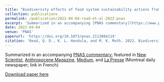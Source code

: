 ```yaml
---
title: "Biodiversity effects of food system sustainability actions from farm to fork."
collection: publications
permalink: /publication/2022-04-04-read-et-al-2022-pnas
excerpt: 'Summarized in an accompanying [PNAS commentary](https://www.pnas.org/doi/10.1073/pnas.2204241119); featured in [New Scientist](https://www.newscientist.com/article/mg25433910-100-eating-green-means-considering-biodiversity-as-well-as-climate-change/), [Anthropocene Magazine](https://www.anthropocenemagazine.org/2022/04/reducing-food-waste-is-an-overlooked-solution-to-saving-endangered-species/), [Medium](https://medium.com/@mheidj/these-3-food-choices-matter-most-a5327e76f1e7), and [La Presse](https://www.lapresse.ca/actualites/sciences/2022-04-17/l-actualite-scientifique-a-petites-doses.php) (Montreal daily newspaper; link in French)'
date: 2022-04-04
venue: 'PNAS'
paperurl: 'https://doi.org/10.1073/pnas.2113884119'
citation: 'Read, Q. D., K. L. Hondula, and M. K. Muth. 2022. Biodiversity effects of food system sustainability actions from farm to fork. Proceedings of the National Academy of Sciences, 119, e2113884119. DOI: 10.1073/pnas.2113884119.'
---
```

Summarized in an accompanying [PNAS commentary](https://www.pnas.org/doi/10.1073/pnas.2204241119); featured in [New Scientist](https://www.newscientist.com/article/mg25433910-100-eating-green-means-considering-biodiversity-as-well-as-climate-change/), [Anthropocene Magazine](https://www.anthropocenemagazine.org/2022/04/reducing-food-waste-is-an-overlooked-solution-to-saving-endangered-species/), [Medium](https://medium.com/@mheidj/these-3-food-choices-matter-most-a5327e76f1e7), and [La Presse](https://www.lapresse.ca/actualites/sciences/2022-04-17/l-actualite-scientifique-a-petites-doses.php) (Montreal daily newspaper; link in French)

[Download paper here](https://doi.org/10.1073/pnas.2113884119)
